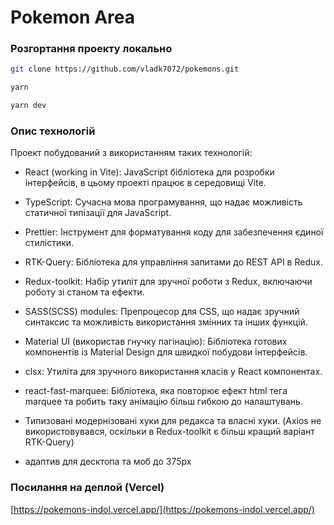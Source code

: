 # Pokemon Area

### Розгортання проекту локально

```bash
git clone https://github.com/vladk7072/pokemons.git
```
```bash
yarn
```
```bash
yarn dev
```

### Опис технологій
Проект побудований з використанням таких технологій:

- React (working in Vite): JavaScript бібліотека для розробки інтерфейсів, в цьому проекті працює в середовищі Vite.
- TypeScript: Сучасна мова програмування, що надає можливість статичної типізації для JavaScript.
- Prettier: Інструмент для форматування коду для забезпечення єдиної стилістики.
- RTK-Query: Бібліотека для управління запитами до REST API в Redux.
- Redux-toolkit: Набір утиліт для зручної роботи з Redux, включаючи роботу зі станом та ефекти.
- SASS(SCSS) modules: Препроцесор для CSS, що надає зручний синтаксис та можливість використання змінних та інших функцій.
- Material UI (використав гнучку пагінацію): Бібліотека готових компонентів із Material Design для швидкої побудови інтерфейсів.
- clsx: Утиліта для зручного використання класів у React компонентах.
- react-fast-marquee: Бібліотека, яка повторює ефект html тега marquee та робить таку анімацію більш гибкою до налаштувань.
- Типизовані модернізовані хуки для редакса та власні хуки.
(Axios не використовувався, оскільки в Redux-toolkit є більш кращий варіант RTK-Query)

- адаптив для десктопа та моб до 375px

### Посилання на деплой (Vercel)
[https://pokemons-indol.vercel.app/](https://pokemons-indol.vercel.app/)
